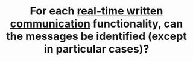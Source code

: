 ---
title: For each [real-time written communication](#real-time-written-communication) functionality, can the messages be identified (except in particular cases)?
---